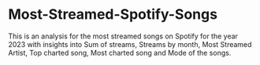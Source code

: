 # Most-Streamed-Spotify-Songs
This is an analysis for the most streamed songs on Spotify for the year 2023 with insights into Sum of streams, Streams by month, Most Streamed Artist, Top charted song, Most charted song and Mode of the songs.
